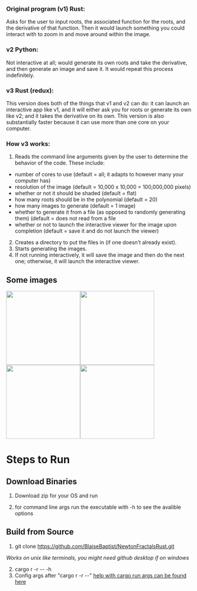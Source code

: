 

### Original program (v1) Rust: 
Asks for the user to input roots, the associated function for the roots, and the derivative of that function. Then it would launch something you could interact with to zoom in and move around within the image.
### v2 Python: 
Not interactive at all; would generate its own roots and take the derivative, and then generate an image and save it. It would repeat this process indefinitely.
### v3 Rust (redux): 
This version does both of the things that v1 and v2 can do: it can launch an interactive app like v1, and it will either ask you for roots or generate its own like v2; and it takes the derivative on its own. This version is also substantially faster because it can use more than one core on your computer.
### How v3 works:
1.  Reads the command line arguments given by the user to determine the behavior of the code. These include:
-   number of cores to use (default = all; it adapts to however many your computer has)
-   resolution of the image (default = 10,000 x 10,000 = 100,000,000 pixels)
-   whether or not it should be shaded (default = flat)
-   how many roots should be in the polynomial (default = 20)
-   how many images to generate (default = 1 image)
-   whether to generate it from a file (as opposed to randomly generating them) (default = does not read from a file
-   whether or not to launch the interactive viewer for the image upon completion (default = save it and do not launch the viewer)
2. Creates a directory to put the files in (if one doesn’t already exist).
3. Starts generating the images.
4. If not running interactively, it will save the image and then do the next one; otherwise, it will launch the interactive viewer.
## Some images
<img src="https://github.com/user-attachments/assets/ce25e3e6-6ba2-4ff4-a4ac-183acdbef062" width=200><img src="https://github.com/user-attachments/assets/8767dd68-2ccd-4973-9d5c-f2399816abc5" width=200><img src="https://github.com/user-attachments/assets/d4c2c2e7-946b-4109-a04e-1aff95bf07fc" width=200><img src="https://github.com/user-attachments/assets/206e8bc0-7274-44b4-bf4d-ccad1bfc3364" width=200>
# Steps to Run

## Download Binaries

1.  Download zip for your OS and run

2.  for command line args run the executable with -h to see the avalible options

## Build from Source
1.  git clone https://github.com/BlaiseBaptist/NewtonFractalsRust.git

  *Works on unix like terminals, you might need github desktop if on windows*

2.  cargo r -r -- -h
3.  Config args after "cargo r -r --" [help with cargo run args can be found here](https://doc.rust-lang.org/cargo/commands/cargo-run.html)
